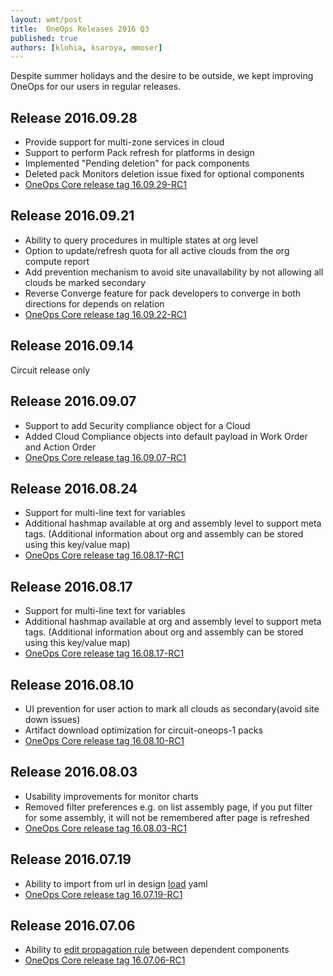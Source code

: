 ```yaml
---
layout: wmt/post
title:  OneOps Releases 2016 Q3
published: true
authors: [klohia, ksaroya, mmoser]
---
```


Despite summer holidays and the desire to be outside, we kept improving OneOps for our users in regular releases.

<!--more-->

## Release 2016.09.28

- Provide support for multi-zone services in cloud
- Support to perform Pack refresh for platforms in design
- Implemented "Pending deletion" for pack components
- Deleted pack Monitors deletion issue fixed for optional components
- [OneOps Core release tag 16.09.29-RC1](https://github.com/oneops/display/releases/tag/16.09.29-RC1)

## Release 2016.09.21

- Ability to query procedures in multiple states at org level
- Option to update/refresh quota for all active clouds from the org compute report
- Add prevention mechanism to avoid site unavailability by not allowing all clouds be marked secondary
- Reverse Converge feature for pack developers to converge in both directions for depends on relation
- [OneOps Core release tag 16.09.22-RC1](https://github.com/oneops/display/releases/tag/16.09.22-RC1)

## Release 2016.09.14

Circuit release only

## Release 2016.09.07

- Support to add Security compliance object for a Cloud
- Added Cloud Compliance objects into default payload in Work Order and Action Order
- [OneOps Core release tag 16.09.07-RC1](https://github.com/oneops/display/releases/tag/16.09.07-RC1)

## Release 2016.08.24

- Support for multi-line text for variables
- Additional hashmap available at org and assembly level to support meta tags. (Additional information about org
  and assembly can be stored using this key/value map)
- [OneOps Core release tag 16.08.17-RC1](https://github.com/oneops/display/releases/tag/16.08.17-RC1)

## Release 2016.08.17

- Support for multi-line text for variables
- Additional hashmap available at org and assembly level to support meta tags. (Additional information about org
  and assembly can be stored using this key/value map)
- [OneOps Core release tag 16.08.17-RC1](https://github.com/oneops/display/releases/tag/16.08.17-RC1)

## Release 2016.08.10

- UI prevention for user action to mark all clouds as secondary(avoid site down issues)
- Artifact download optimization for circuit-oneops-1 packs
- [OneOps Core release tag 16.08.10-RC1](https://github.com/oneops/display/releases/tag/16.08.10-RC1)

## Release 2016.08.03

- Usability improvements for monitor charts
- Removed filter preferences e.g. on list assembly page, if you put filter for some assembly, it will not be
  remembered after page is refreshed
- [OneOps Core release tag 16.08.03-RC1](https://github.com/oneops/display/releases/tag/16.08.03-RC1)

## Release 2016.07.19

- Ability to import from url in design [load](/user/design/load.html) yaml
- [OneOps Core release tag 16.07.19-RC1](https://github.com/oneops/display/releases/tag/16.07.19-RC1)

## Release 2016.07.06

- Ability to [edit propagation rule](/user/design/propagation.html) between dependent components
- [OneOps Core release tag 16.07.06-RC1](https://github.com/oneops/display/releases/tag/16.07.06-RC1)
